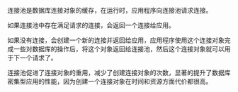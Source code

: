

连接池是数据库连接对象的缓存，在运行时，应用程序向连接池请求连接。

如果连接池中存在满足请求的连接，会返回一个连接给应用。

如果没有连接，会创建一个新的连接并返回给应用，应用程序使用这个连接对象完成一些对数据库的操作后，将这个对象返回给连接池，然后这个连接对象就可以用于下一个请求了。

连接池促进了连接对象的重用，减少了创建连接对象的次数，显著的提升了数据库密集型应用的性能，因为创建一个连接对象在时间和资源方面代价都很高。